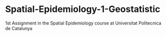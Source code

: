 # Spatial-Epidemiology-1-Geostatistic
1st Assignment in the Spatial Epidemiology course at Universitat Politecnica de Catalunya
